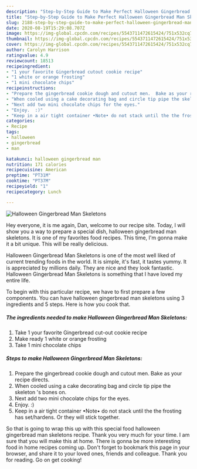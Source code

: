 ```yaml
---
description: "Step-by-Step Guide to Make Perfect Halloween Gingerbread Man Skeletons"
title: "Step-by-Step Guide to Make Perfect Halloween Gingerbread Man Skeletons"
slug: 2188-step-by-step-guide-to-make-perfect-halloween-gingerbread-man-skeletons
date: 2020-08-19T15:29:08.707Z
image: https://img-global.cpcdn.com/recipes/5543711472615424/751x532cq70/halloween-gingerbread-man-skeletons-recipe-main-photo.jpg
thumbnail: https://img-global.cpcdn.com/recipes/5543711472615424/751x532cq70/halloween-gingerbread-man-skeletons-recipe-main-photo.jpg
cover: https://img-global.cpcdn.com/recipes/5543711472615424/751x532cq70/halloween-gingerbread-man-skeletons-recipe-main-photo.jpg
author: Carolyn Harrison
ratingvalue: 4.9
reviewcount: 18513
recipeingredient:
- "1 your favorite Gingerbread cutout cookie recipe"
- "1 white or orange frosting"
- "1 mini chocolate chips"
recipeinstructions:
- "Prepare the gingerbread cookie dough and cutout men.  Bake as your recipe directs."
- "When cooled using a cake decorating bag and circle tip pipe the skeleton &#39;s bones on."
- "Next add two mini chocolate chips for the eyes."
- "Enjoy.  :)"
- "Keep in a air tight container •Note• do not stack until the the frosting has set/hardens. Or they will stick together."
categories:
- Recipe
tags:
- halloween
- gingerbread
- man

katakunci: halloween gingerbread man 
nutrition: 171 calories
recipecuisine: American
preptime: "PT31M"
cooktime: "PT37M"
recipeyield: "1"
recipecategory: Lunch

---
```



![Halloween Gingerbread Man Skeletons](https://img-global.cpcdn.com/recipes/5543711472615424/751x532cq70/halloween-gingerbread-man-skeletons-recipe-main-photo.jpg)

Hey everyone, it is me again, Dan, welcome to our recipe site. Today, I will show you a way to prepare a special dish, halloween gingerbread man skeletons. It is one of my favorites food recipes. This time, I'm gonna make it a bit unique. This will be really delicious.



Halloween Gingerbread Man Skeletons is one of the most well liked of current trending foods in the world. It is simple, it's fast, it tastes yummy. It is appreciated by millions daily. They are nice and they look fantastic. Halloween Gingerbread Man Skeletons is something that I have loved my entire life.


To begin with this particular recipe, we have to first prepare a few components. You can have halloween gingerbread man skeletons using 3 ingredients and 5 steps. Here is how you cook that.

<!--inarticleads1-->

##### The ingredients needed to make Halloween Gingerbread Man Skeletons:

1. Take 1 your favorite Gingerbread cut-out cookie recipe
1. Make ready 1 white or orange frosting
1. Take 1 mini chocolate chips




<!--inarticleads2-->

##### Steps to make Halloween Gingerbread Man Skeletons:

1. Prepare the gingerbread cookie dough and cutout men.  Bake as your recipe directs.
1. When cooled using a cake decorating bag and circle tip pipe the skeleton &#39;s bones on.
1. Next add two mini chocolate chips for the eyes.
1. Enjoy.  :)
1. Keep in a air tight container •Note• do not stack until the the frosting has set/hardens. Or they will stick together.




So that is going to wrap this up with this special food halloween gingerbread man skeletons recipe. Thank you very much for your time. I am sure that you will make this at home. There is gonna be more interesting food in home recipes coming up. Don't forget to bookmark this page in your browser, and share it to your loved ones, friends and colleague. Thank you for reading. Go on get cooking!

